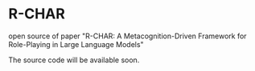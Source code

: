 # R-CHAR
open source of paper "R-CHAR: A Metacognition-Driven Framework for Role-Playing in Large Language Models"

The source code will be available soon.
